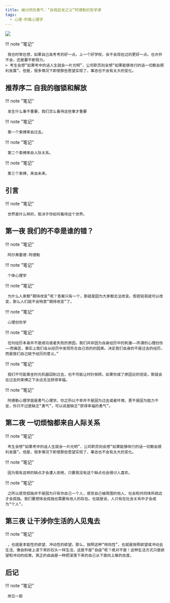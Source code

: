 ```yaml
---
title: 被讨厌的勇气：“自我启发之父”阿德勒的哲学课
tags:
  - 心理-积极心理学
---
```


![](https://wfqqreader-1252317822.image.myqcloud.com/cover/385/25615385/t7_25615385.jpg)


!!! note "笔记"

	 我也时常在想，如果自己高考考的好一点。上一个好学校，会不会现在过的更好一点。也许并不会，还是要不断努力。 
	> 考生会想“如果考中的话人生就会一片光明”，公司职员则会想“如果能够改行的话一切都会顺利发展”。但是，很多情况下即使那些愿望实现了，事态也不会有太大的变化。




## 推荐序二 自我的枷锁和解放




!!! note "笔记"

	 发生什么事不重要，我们怎么看待这些事才重要 


!!! note "笔记"

	 第一个束缚来自过去。 


!!! note "笔记"

	 第二个束缚来自人际关系。 


!!! note "笔记"

	 第三个束缚，来自未来。 


## 引言




!!! note "笔记"

	 世界是什么样的，取决于你如何看待这个世界。 


## 第一夜 我们的不幸是谁的错？




!!! note "笔记"

	 阿尔弗雷德·阿德勒 


!!! note "笔记"

	 个体心理学 


!!! note "笔记"

	 为什么人家都“期待改变”呢？答案只有一个，那就是因为大家都无法改变。假若轻易就可以改变，那么人们就不会特意“期待改变”了。 


!!! note "笔记"

	 心理创伤学 


!!! note "笔记"

	 任何经历本身并不是成功或者失败的原因。我们并非因为自身经历中的刺激——所谓的心理创伤——而痛苦，事实上我们会从经历中发现符合自己目的的因素。决定我们自身的不是过去的经历，而是我们自己赋予经历的意义。” 


!!! note "笔记"

	 我们不可能乘坐时光机器回到过去，也不可能让时针倒转。如果你成了原因论的信徒，那就会在过去的束缚之下永远无法获得幸福。 


!!! note "笔记"

	 阿德勒心理学就是勇气心理学。你之所以不幸并不是因为过去或者环境，更不是因为能力不足，你只不过是缺乏“勇气”，可以说是缺乏“获得幸福的勇气”。 


## 第二夜 一切烦恼都来自人际关系




!!! note "笔记"

	 考生会想“如果考中的话人生就会一片光明”，公司职员则会想“如果能够改行的话一切都会顺利发展”。但是，很多情况下即使那些愿望实现了，事态也不会有太大的变化。 


!!! note "笔记"

	 因为我有这样的缺点才会遭人拒绝，只要我没有这个缺点也会很讨人喜欢。 


!!! note "笔记"

	 之所以感觉孤独并不是因为只有你自己一个人，感觉自己被周围的他人、社会和共同体所疏远才会孤独。我们要想体会孤独也需要有他人的存在。也就是说，人只有在社会关系中才会成为“个人”。 


## 第三夜 让干涉你生活的人见鬼去




!!! note "笔记"

	 ，也就是本能性的欲望、冲动性的欲望。那么，按照这种“倾向性”，也就是按照欲望或冲动去生活、像自斜坡上滚下来的石头一样生活，这是不是“自由”呢？绝对不是！这种生活方式只是欲望和冲动的奴隶。真正的自由是一种把滚落下来的自己从下面向上推的态度。 


## 后记




!!! note "笔记"

	 岸见一郎 


